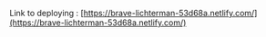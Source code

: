  Link to deploying : [https://brave-lichterman-53d68a.netlify.com/](https://brave-lichterman-53d68a.netlify.com/)
